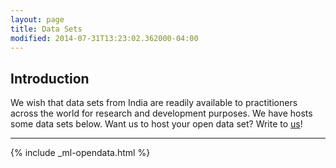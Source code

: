 ```yaml
---
layout: page
title: Data Sets
modified: 2014-07-31T13:23:02.362000-04:00
---
```


  		  
## Introduction		

We wish that data sets from India are readily available to practitioners across the world for research and development purposes. We have hosts some data sets below. Want us to host your open data set? Write to <a href='/contact'>us</a>!		
  		  
---

{% include _ml-opendata.html %}
